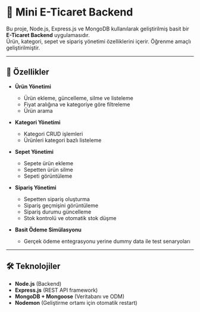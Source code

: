 # 🛒 Mini E-Ticaret Backend

Bu proje, Node.js, Express.js ve MongoDB kullanılarak geliştirilmiş basit bir **E-Ticaret Backend** uygulamasıdır.  
Ürün, kategori, sepet ve sipariş yönetimi özelliklerini içerir. Öğrenme amaçlı geliştirilmiştir.

---

## 🚀 Özellikler

- **Ürün Yönetimi**
  - Ürün ekleme, güncelleme, silme ve listeleme
  - Fiyat aralığına ve kategoriye göre filtreleme
  - Ürün arama

- **Kategori Yönetimi**
  - Kategori CRUD işlemleri
  - Ürünleri kategori bazlı listeleme

- **Sepet Yönetimi**
  - Sepete ürün ekleme
  - Sepetten ürün silme
  - Sepeti görüntüleme

- **Sipariş Yönetimi**
  - Sepetten sipariş oluşturma
  - Sipariş geçmişini görüntüleme
  - Sipariş durumu güncelleme
  - Stok kontrolü ve otomatik stok düşme

- **Basit Ödeme Simülasyonu**
  - Gerçek ödeme entegrasyonu yerine dummy data ile test senaryoları

---

## 🛠️ Teknolojiler

- **Node.js** (Backend)
- **Express.js** (REST API framework)
- **MongoDB + Mongoose** (Veritabanı ve ODM)
- **Nodemon** (Geliştirme ortamı için otomatik restart)


